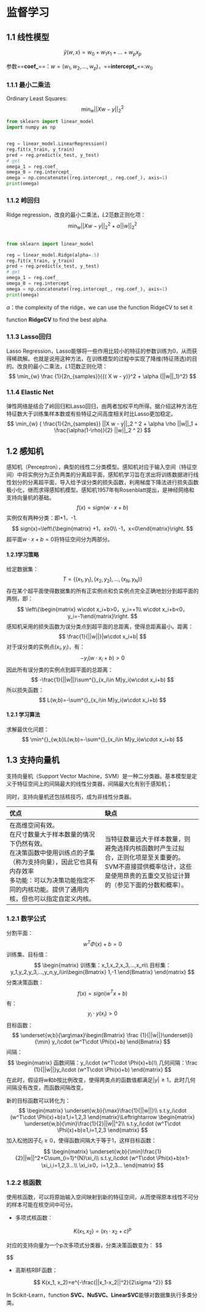 # 监督学习

## 1.1 线性模型

$$
\hat{y}(w, x) = w_0 + w_1 x_1 + ... + w_p x_p
$$

参数==**coef_**==：$w=(w_1, w_2, ..., w_p)$，==**intercept_**==:$w_0$

### 1.1.1 最小二乘法

Ordinary Least Squares:
$$
 \min_{w} {|| X w - y||_2}^2
$$

```python
from sklearn import linear_model
import numpy as np


reg = linear_model.LinearRegression()
reg.fit(x_train, y_train)
pred = reg.predict(x_test, y_test)
# get 
omega_1 = reg.coef_
omega_0 = reg.intercept_
omega = np.concatenate((reg.intercept_, reg.coef_), axis=1)
print(omega)
```

### 1.1.2 岭回归

Ridge regression，改良的最小二乘法，$L2$范数正则化项：
$$
\min_{w} {{|| X w - y||_2}^2 + \alpha {||w||_2}^2}
$$

```python

from sklearn import linear_model

reg = linear_model.Ridge(alpha=.5)
reg.fit(x_train, y_train)
pred = reg.predict(x_test, y_test)
# get 
omega_1 = reg.coef_
omega_0 = reg.intercept_
omega = np.concatenate((reg.intercept_, reg.coef_), axis=1)
print(omega)
```

$\alpha$：the complexity of the ridge，we can use the function RidgeCV to set it

function **RidgeCV**  to find the best alpha.



### 1.1.3 Lasso回归

Lasso Regression，Lasso能够将一些作用比较小的特征的参数训练为0，从而获得稀疏解。也就是说用这种方法，在训练模型的过程中实现了降维(特征筛选)的目的。改良的最小二乘法，$L1$范数正则化项：
$$
\min_{w} \frac {1}{2n_{samples}}{{( X w - y)}^2 + \alpha {||w||_1}^2}
$$

### 1.1.4 Elastic Net

弹性网络是结合了岭回归和Lasso回归，由两者加权平均所得。据介绍这种方法在特征数大于训练集样本数或有些特征之间高度相关时比Lasso更加稳定。
$$
\min_{w} { \frac{1}{2n_{samples}} ||X w - y||_2 ^ 2 + \alpha \rho ||w||_1 +
\frac{\alpha(1-\rho)}{2} ||w||_2 ^ 2}
$$



## 1.2 感知机

感知机（Perceptron），典型的线性二分类模型。感知机对应于输入空间（特征空间）中将实例分为正负两类的分离超平面，感知机学习旨在求出将训练数据进行线性划分的分离超平面，导入给予误分类的损失函数，利用梯度下降法进行损失函数极小化，继而求得感知机模型。感知机1957年有Rosenblatt提出，是神经网络和支持向量机的基础。
$$
f(x)=sign(w\cdot x+b)
$$
实例仅有两种分类：即+1，-1.
$$
sign(x)=\left\{\begin{matrix}
+1，x≥0\\ 
-1，x<0\end{matrix}\right.
$$
超平面$w\cdot x+b=0$将特征空间分为两部分。

#### 1.2.1学习策略

给定数据集：
$$
T=\left \{  (x_1,y_1),(x_2,y_2),...,(x_N,y_N)\right \}
$$
存在某个超平面使得数据集的所有正实例点和负实例点完全正确地划分到超平面的两侧，即：
$$
\left\{\begin{matrix}
w\cdot x_i+b>0，y_i=+1\\ 
w\cdot x_i+b<0，y_i=-1\end{matrix}\right.
$$
感知机采用的损失函数为误分类点到超平面的总距离，使得总距离最小。距离：
$$
\frac{1}{||w||}|w\cdot x_i+b|
$$
对于误分类的实例点$(x_i,y_i)$，有：
$$
-y_i(w\cdot x_i+b)>0
$$
因此所有误分类的实例点到超平面的总距离：
$$
-\frac{1}{||w||}\sum^{}_{x_i\in M}y_i(w\cdot x_i+b)
$$
所以损失函数：
$$
L(w,b)=-\sum^{}_{x_i\in M}y_i(w\cdot x_i+b)
$$

#### 1.2.1 学习算法

求解最优化问题：
$$
\min^{}_{w,b}L(w,b)=-\sum^{}_{x_i\in M}y_i(w\cdot x_i+b)
$$




## 1.3 支持向量机

支持向量机（Support Vector Machine，SVM）是一种二分类器。基本模型是定义于特征空间上的间隔最大的线性分类器，间隔最大化有别于感知机；

同时，支持向量机还包括核技巧，成为非线性分类器。

| 优点                                                         | 缺点                                                         |
| :----------------------------------------------------------- | :----------------------------------------------------------- |
| 在高维空间有效。<br />在尺寸数量大于样本数量的情况下仍然有效。<br />在决策函数中使用训练点的子集（称为支持向量），因此它也具有内存效率<br />多功能：可以为决策功能指定不同的内核功能。提供了通用内核，但也可以指定自定义内核。 | 当特征数量远大于样本数量，则避免选择内核函数时产生过拟合，正则化项是至关重要的。<br />SVM不直接提供概率估计，这些是使用昂贵的五重交叉验证计算的（参见下面的分数和概率）。 |

### 1.2.1 数学公式

分割平面：
$$
w^T\Phi(x)+b=0
$$
训练集、目标值：
$$
\begin{matrix}
训练集：x_1,x_2,x_3,...,x_n\\ 
目标集：y_1,y_2,y_3,...,y_n,y_i\in\begin{Bmatrix}
1,-1
\end{Bmatrix}
\end{matrix}
$$
分类决策函数：
$$
f(x)=sign(w^Tx+b)
$$
有：
$$
y_i\cdot y(x_i)>0
$$
目标函数：
$$
\underset{w,b}{\arg\max}\begin{Bmatrix}
\frac {1}{||w||}\underset{i}{\min} y_i\cdot (w^T\cdot \Phi(x)+b)
\end{Bmatrix}
$$
间隔：
$$
\begin{matrix}
函数间隔：y_i\cdot (w^T\cdot \Phi(x)+b)\\ 
几何间隔：\frac {1}{||w||}y_i\cdot (w^T\cdot \Phi(x)+b)
\end{matrix}
$$
在此时，假设将$w$和$b$按比例改变，使得两类点的函数值都满足$|y|≥1$，此时几何间隔没有改变，而函数间隔改变。

新的目标函数可以转化为：
$$
\begin{matrix}
\underset{w,b}{\max}\frac{1}{||w||}\\ 
s.t.y_i\cdot (w^T\cdot \Phi(x)+b)≥1,i=1,2,3
\end{matrix}\Leftrightarrow 
\begin{matrix}
\underset{w,b}{\min}\frac{1}{2}||w||^2\\ 
s.t.y_i\cdot (w^T\cdot \Phi(x)+b)≥1,i=1,2,3
\end{matrix}
$$
加入松弛因子$\xi_i≥0$，使得函数间隔大于等于1，这样目标函数：
$$
\begin{matrix}
\underset{w,b}{\min}\frac{1}{2}||w||^2+C\sum_{i=1}^{N}\xi_i\\ 
s.t.y_i\cdot (w^T\cdot \Phi(x)+b)≥1-\xi_i,i=1,2,3...\\
\xi_i≥0，i=1,2,3...
\end{matrix}
$$

### 1.2.2 核函数

使用核函数，可以将原始输入空间映射到新的特征空间，从而使得原本线性不可分的样本可能在核空间中可分。

- 多项式核函数：

$$
K(x_1, x_2)=(x_1\cdot x_2+c)^p
$$

对应的支持向量为一个p次多项式分类器，分类决策函数变为：
$$

$$


- 高斯核RBF函数：

$$
K(x_1, x_2)=e^{-\frac{||x_1-x_2||^2}{2\sigma ^2}}
$$




In Scikit-Learn，function **SVC、NuSVC、LinearSVC**能够对数据集执行多类分类。
